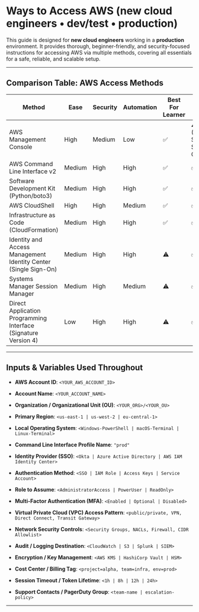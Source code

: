 # Ways to Access AWS (new cloud engineers • dev/test • production)

This guide is designed for **new cloud engineers** working in a **production** environment. It provides thorough, beginner-friendly, and security-focused instructions for accessing AWS via multiple methods, covering all essentials for a safe, reliable, and scalable setup.

---

## Comparison Table: AWS Access Methods

| Method                              | Ease   | Security | Automation | Best For Learner | Best For Prod |
|--------------------------------------|--------|----------|------------|------------------|--------------|
| AWS Management Console               | High   | Medium   | Low        | ✅               | ⚠️ (with Single Sign-On)   |
| AWS Command Line Interface v2        | Medium | High     | High       | ✅               | ✅           |
| Software Development Kit (Python/boto3) | Medium | High  | High       | ✅               | ✅           |
| AWS CloudShell                       | High   | High     | Medium     | ✅               | ✅           |
| Infrastructure as Code (CloudFormation)| Medium | High  | High       | ✅               | ✅           |
| Identity and Access Management Identity Center (Single Sign-On) | Medium | High     | High       | ⚠️               | ✅           |
| Systems Manager Session Manager      | Medium | High     | Medium     | ⚠️               | ✅           |
| Direct Application Programming Interface (Signature Version 4) | Low    | High     | High       | ⚠️               | ✅           |

---

## Inputs & Variables Used Throughout

- **AWS Account ID**: `<YOUR_AWS_ACCOUNT_ID>`

- **Account Name**: `<YOUR_ACCOUNT_NAME>`

- **Organization / Organizational Unit (OU)**: `<YOUR_ORG>/<YOUR_OU>`

- **Primary Region**: `<us-east-1 | us-west-2 | eu-central-1>`

- **Local Operating System**: `<Windows-PowerShell | macOS-Terminal | Linux-Terminal>`

- **Command Line Interface Profile Name**: `"prod"`

- **Identity Provider (SSO)**: `<Okta | Azure Active Directory | AWS IAM Identity Center>`

- **Authentication Method**: `<SSO | IAM Role | Access Keys | Service Account>`

- **Role to Assume**: `<AdministratorAccess | PowerUser | ReadOnly>`

- **Multi-Factor Authentication (MFA)**: `<Enabled | Optional | Disabled>`

- **Virtual Private Cloud (VPC) Access Pattern**: `<public/private, VPN, Direct Connect, Transit Gateway>`

- **Network Security Controls**: `<Security Groups, NACLs, Firewall, CIDR Allowlist>`

- **Audit / Logging Destination**: `<CloudWatch | S3 | Splunk | SIEM>`

- **Encryption / Key Management**: `<AWS KMS | HashiCorp Vault | HSM>`

- **Cost Center / Billing Tag**: `<project=alpha, team=infra, env=prod>`

- **Session Timeout / Token Lifetime**: `<1h | 8h | 12h | 24h>`

- **Support Contacts / PagerDuty Group**: `<team-name | escalation-policy>`

---

